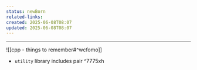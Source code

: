```yaml
---
status: newBorn
related-links: 
created: 2025-06-08T08:07
updated: 2025-06-08T08:07
---
```

---

![[cpp - things to remember#^wcfomo]]
- `utility` library includes pair ^7775xh

